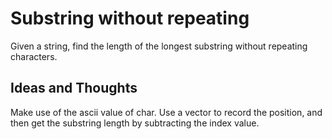 # Substring without repeating

Given a string, find the length of the longest substring without repeating characters.

## Ideas and Thoughts

Make use of the ascii value of char. Use a vector to record the position, and then get the substring length by subtracting the index value.
